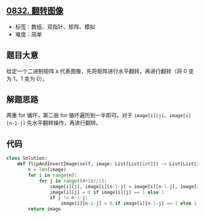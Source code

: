 ## [0832. 翻转图像](https://leetcode-cn.com/problems/flipping-an-image)

- 标签：数组、双指针、矩阵、模拟
- 难度：简单

## 题目大意

给定一个二进制矩阵 `A` 代表图像，先将矩阵进行水平翻转，再进行翻转（将 0 变为 1，1 变为 0）。

## 解题思路

两重 for 循环，第二层 for 循环遍历到一半即可。对于 `image[i][j]`、`image[i][n-1-j]` 先水平翻转操作，再进行翻转。

## 代码

```Python
class Solution:
    def flipAndInvertImage(self, image: List[List[int]]) -> List[List[int]]:
        n = len(image)
        for i in range(n):
            for j in range((n+1)//2):
                image[i][j], image[i][n-1-j] = image[i][n-1-j], image[i][j]
                image[i][j] = 0 if image[i][j] == 1 else 1
                if j != n-1-j:
                    image[i][n-1-j] = 0 if image[i][n-1-j] == 1 else 1
        return image
```

